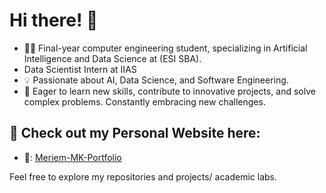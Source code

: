 # Hi there! 👋

- 👩‍💻  Final-year computer engineering student, specializing in Artificial Intelligence and Data Science at (ESI SBA).
- Data Scientist Intern at IIAS
- 💡  Passionate about AI, Data Science, and Software Engineering. 
- 🌟   Eager to learn new skills, contribute to innovative projects, and solve complex problems. Constantly embracing new challenges.

## 🔗 Check out my Personal Website here:
- 🐙: [Meriem-MK-Portfolio](https://meriem-mk-portfolio-three.vercel.app/)


Feel free to explore my repositories and projects/ academic labs.
